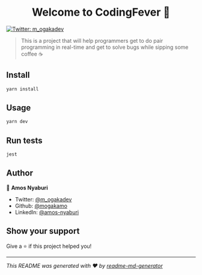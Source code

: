 <h1 align="center">Welcome to CodingFever 👋</h1>
<p>
  <a href="https://twitter.com/m_ogakadev" target="_blank">
    <img alt="Twitter: m_ogakadev" src="https://img.shields.io/twitter/follow/m_ogakadev.svg?style=social" />
  </a>
</p>

> This is a project that will help programmers get to do pair programming in real-time and get to solve bugs while sipping some coffee ☕

## Install

```sh
yarn install
```

## Usage

```sh
yarn dev
```

## Run tests

```sh
jest
```

## Author

👤 **Amos Nyaburi**

* Twitter: [@m\_ogakadev](https://twitter.com/m\_ogakadev)
* Github: [@mogakamo](https://github.com/mogakamo)
* LinkedIn: [@amos-nyaburi](https://linkedin.com/in/amos-nyaburi)

## Show your support

Give a ⭐️ if this project helped you!

***
_This README was generated with ❤️ by [readme-md-generator](https://github.com/kefranabg/readme-md-generator)_
